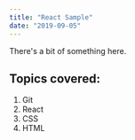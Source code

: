 ```yaml
---
title: "React Sample"
date: "2019-09-05"
---
```


There's a bit of something here.

## Topics covered:

1. Git
2. React
4. CSS
5. HTML
